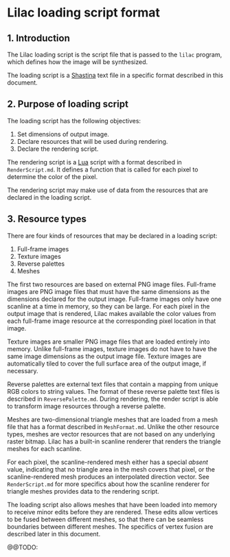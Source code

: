 # Lilac loading script format

## 1. Introduction

The Lilac loading script is the script file that is passed to the `lilac` program, which defines how the image will be synthesized.

The loading script is a [Shastina](http://www.purl.org/canidtech/r/shastina) text file in a specific format described in this document.

## 2. Purpose of loading script

The loading script has the following objectives:

1. Set dimensions of output image.
2. Declare resources that will be used during rendering.
3. Declare the rendering script.

The rendering script is a [Lua](https://www.lua.org/) script with a format described in `RenderScript.md`.  It defines a function that is called for each pixel to determine the color of the pixel.

The rendering script may make use of data from the resources that are declared in the loading script.

## 3. Resource types

There are four kinds of resources that may be declared in a loading script:

1. Full-frame images
2. Texture images
3. Reverse palettes
4. Meshes

The first two resources are based on external PNG image files.  Full-frame images are PNG image files that must have the same dimensions as the dimensions declared for the output image.  Full-frame images only have one scanline at a time in memory, so they can be large.  For each pixel in the output image that is rendered, Lilac makes available the color values from each full-frame image resource at the corresponding pixel location in that image.

Texture images are smaller PNG image files that are loaded entirely into memory.  Unlike full-frame images, texture images do not have to have the same image dimensions as the output image file.  Texture images are automatically tiled to cover the full surface area of the output image, if necessary.

Reverse palettes are external text files that contain a mapping from unique RGB colors to string values.  The format of these reverse palette text files is described in `ReversePalette.md`.  During rendering, the render script is able to transform image resources through a reverse palette.

Meshes are two-dimensional triangle meshes that are loaded from a mesh file that has a format described in `MeshFormat.md`.  Unlike the other resource types, meshes are vector resources that are not based on any underlying raster bitmap.  Lilac has a built-in scanline renderer that renders the triangle meshes for each scanline.

For each pixel, the scanline-rendered mesh either has a special _absent_ value, indicating that no triangle area in the mesh covers that pixel, or the scanline-rendered mesh produces an interpolated direction vector.  See `RenderScript.md` for more specifics about how the scanline renderer for triangle meshes provides data to the rendering script.

The loading script also allows meshes that have been loaded into memory to receive minor edits before they are rendered.  These edits allow vertices to be fused between different meshes, so that there can be seamless boundaries between different meshes.  The specifics of vertex fusion are described later in this document.

@@TODO:
